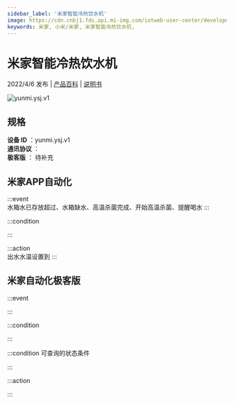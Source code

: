 ```yaml
---
sidebar_label: '米家智能冷热饮水机'
image: https://cdn.cnbj1.fds.api.mi-img.com/iotweb-user-center/developer_1679048028750zrYhjg6h.png?GalaxyAccessKeyId=AKVGLQWBOVIRQ3XLEW&Expires=9223372036854775807&Signature=UTZm87ajY55JcQRkj7Kx6WPzuOs=
keywords: 米家, 小米/米家, 米家智能冷热饮水机, 
---
```

# 米家智能冷热饮水机

2022/4/6 发布 | [产品百科](https://home.mi.com/webapp/content/baike/product/index.html?model=yunmi.ysj.v1/) | [说明书](https://home.mi.com/views/introduction.html?model=yunmi.ysj.v1&region=cn)

![yunmi.ysj.v1](https://cdn.cnbj1.fds.api.mi-img.com/iotweb-user-center/developer_1679048028750zrYhjg6h.png?GalaxyAccessKeyId=AKVGLQWBOVIRQ3XLEW&Expires=9223372036854775807&Signature=UTZm87ajY55JcQRkj7Kx6WPzuOs=)

## 规格  
> 
**设备 ID** ：yunmi.ysj.v1  
**通讯协议** ：  
**极客版**  ： 待补充 


## 米家APP自动化  

:::event  
水箱水已存放超过、水箱缺水、高温杀菌完成、开始高温杀菌、提醒喝水
:::

:::condition  

:::

:::action   
出水水温设置到
:::

## 米家自动化极客版  

:::event  

:::

:::condition  

:::

:::condition 可查询的状态条件  

:::

:::action  

:::

        
